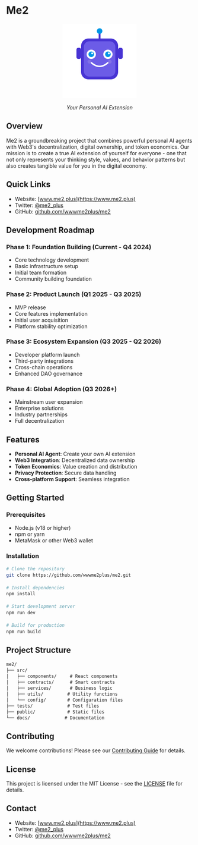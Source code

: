# Me2

<div align="center">
  <img src="assets/logo.png" alt="Me2 Logo" width="200"/>
  <p><em>Your Personal AI Extension</em></p>
</div>

## Overview

Me2 is a groundbreaking project that combines powerful personal AI agents with Web3's decentralization, digital ownership, and token economics. Our mission is to create a true AI extension of yourself for everyone - one that not only represents your thinking style, values, and behavior patterns but also creates tangible value for you in the digital economy.

## Quick Links

- Website: [www.me2.plus](https://www.me2.plus)
- Twitter: [@me2_plus](https://x.com/me2_plus)
- GitHub: [github.com/wwwme2plus/me2](https://github.com/wwwme2plus/me2.git)

## Development Roadmap

### Phase 1: Foundation Building (Current - Q4 2024)
- Core technology development
- Basic infrastructure setup
- Initial team formation
- Community building foundation

### Phase 2: Product Launch (Q1 2025 - Q3 2025)
- MVP release
- Core features implementation
- Initial user acquisition
- Platform stability optimization

### Phase 3: Ecosystem Expansion (Q3 2025 - Q2 2026)
- Developer platform launch
- Third-party integrations
- Cross-chain operations
- Enhanced DAO governance

### Phase 4: Global Adoption (Q3 2026+)
- Mainstream user expansion
- Enterprise solutions
- Industry partnerships
- Full decentralization

## Features

- **Personal AI Agent**: Create your own AI extension
- **Web3 Integration**: Decentralized data ownership
- **Token Economics**: Value creation and distribution
- **Privacy Protection**: Secure data handling
- **Cross-platform Support**: Seamless integration

## Getting Started

### Prerequisites

- Node.js (v18 or higher)
- npm or yarn
- MetaMask or other Web3 wallet

### Installation

```bash
# Clone the repository
git clone https://github.com/wwwme2plus/me2.git

# Install dependencies
npm install

# Start development server
npm run dev

# Build for production
npm run build
```

## Project Structure

```
me2/
├── src/
│   ├── components/     # React components
│   ├── contracts/      # Smart contracts
│   ├── services/       # Business logic
│   ├── utils/         # Utility functions
│   └── config/        # Configuration files
├── tests/             # Test files
├── public/            # Static files
└── docs/             # Documentation
```

## Contributing

We welcome contributions! Please see our [Contributing Guide](CONTRIBUTING.md) for details.

## License

This project is licensed under the MIT License - see the [LICENSE](LICENSE) file for details.

## Contact

- Website: [www.me2.plus](https://www.me2.plus)
- Twitter: [@me2_plus](https://x.com/me2_plus)
- GitHub: [github.com/wwwme2plus/me2](https://github.com/wwwme2plus/me2.git) 
